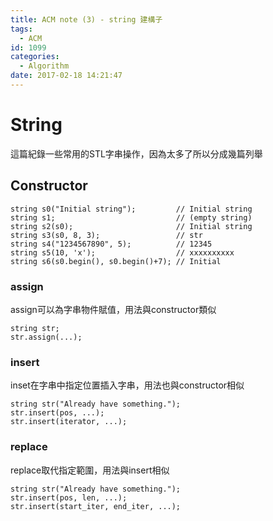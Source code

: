 ```yaml
---
title: ACM note (3) - string 建構子
tags:
  - ACM
id: 1099
categories:
  - Algorithm
date: 2017-02-18 14:21:47
---
```


# String

這篇紀錄一些常用的STL字串操作，因為太多了所以分成幾篇列舉

## Constructor

```cpp]
string s0("Initial string");         // Initial string
string s1;                           // (empty string)
string s2(s0);                       // Initial string
string s3(s0, 8, 3);                 // str
string s4("1234567890", 5);          // 12345
string s5(10, 'x');                  // xxxxxxxxxx
string s6(s0.begin(), s0.begin()+7); // Initial
```

### assign

assign可以為字串物件賦值，用法與constructor類似

```cpp]
string str;
str.assign(...);
```

### insert

inset在字串中指定位置插入字串，用法也與constructor相似

```cpp]
string str("Already have something.");
str.insert(pos, ...);
str.insert(iterator, ...);
```

### replace

replace取代指定範圍，用法與insert相似

```cpp]
string str("Already have something.");
str.insert(pos, len, ...);
str.insert(start_iter, end_iter, ...);
```